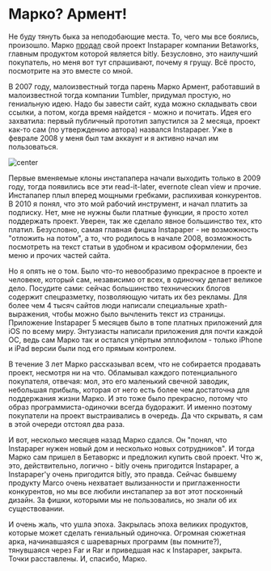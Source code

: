 Марко? Армент!
==============

Не буду тянуть быка за неподобающие места. То, чего мы все боялись, произошло. Марко [продал](http://www.marco.org/2013/04/25/instapaper-next-generation) свой проект Instapaper компании Betaworks, главным продуктом которой является bitly. Безусловно, это наилучший покупатель, но меня вот тут спрашивают, почему я грущу. Всё просто, посмотрите на это вместе со мной.

В 2007 году, малоизвестный тогда парень Марко Армент, работавший в малоизвестной тогда компании Tumbler, придумал простую, но гениальную идею. Надо бы завести сайт, куда можно складывать свои ссылки, а потом, когда время найдется - можно и почитать. Идея его захватила: первый публичный прототип запустился за 2 месяца, проект как-то сам (по утверждению автора) назвался Instapaper. Уже в феврале 2008 у меня был там аккаунт и я активно начал им пользоваться.

![center](http://www.baronbob.com/images/products/instant-window.jpg)

Первые вменяемые клоны инстапапера начали выходить только в 2009 году, тогда появились все эти read-it-later, evernote clean view и прочие. Инстапапер плыл вперед мощными гребками, распихивая конкурентов. В 2010 я понял, что это мой рабочий инструмент, и начал платить за подписку. Нет, мне не нужны были платные функции, я просто хотел поддержать проект. Уверен, так же сделало явное большинство тех, кто платил. Безусловно, самая главная фишка Instapaper - не возможность "отложить на потом", а то, что родилось в начале 2008, возможность посмотреть на текст статьи в удобном и красивом оформлении, без меню и прочих частей сайта.

Но я опять не о том. Было что-то невообразимо прекрасное в проекте и человеке, который сам, независимо от всех, в одиночку делает великое дело. Посудите сами: сейчас большинство технических блогов содержит спецразметку, позволяющую читать их без рекламы. Для более чем 4 тысяч сайтов люди написали специальные xpath-выражения, чтобы можно было вычленить текст из страницы. Приложение Instapaper 5 месяцев было в топе платных приложений для iOS по всему миру. Энтузиасты написали приложения для почти каждой ОС, ведь сам Марко так и остался упёртым эпплофилом - только iPhone и iPad версии были под его прямым контролем.

В течение 3 лет Марко рассказывал всем, что не собирается продавать проект, несмотря ни на что. Обламывал каждого потенциального покупателя, отвечая: мол, это его маленький свечной заводик, небольшая прибыль, которая от него есть более чем достаточна для поддержания жизни Марко. И это тоже было прекрасно, потому что образ программиста-одиночки всегда будоражит. И именно поэтому покупатели на проект выстраивались в очередь. Да что скрывать, я сам в этой очереди отстоял два раза.

И вот, несколько месяцев назад Марко сдался. Он "понял, что Instapaper нужен новый дом и несколько новых сотрудников". И тогда Марко сам пришел в Бетаворкс и предложил купить свой проект. Что ж, это, действительно, логично - bitly очень пригодится Instapaper, а Instapaper'у очень пригодится bitly, это правда. Сейчас бывшему продукту Marco очень нехватает вылизанности и приглаженности конкурентов, но мы все любили инстапапер за вот этот посконный дизайн. За фишки, которыми мы не пользовались, но знали об их существовании.

И очень жаль, что ушла эпоха. Закрылась эпоха великих продуктов, которые может сделать гениальный одиночка. Огромная сюжетная арка, начинавшаяся с шареварных  программ (вы помните?), тянувшаяся через Far и Rar и приведшая нас к Instapaper, закрыта. Точки расставлены. И, спасибо, Марко.

